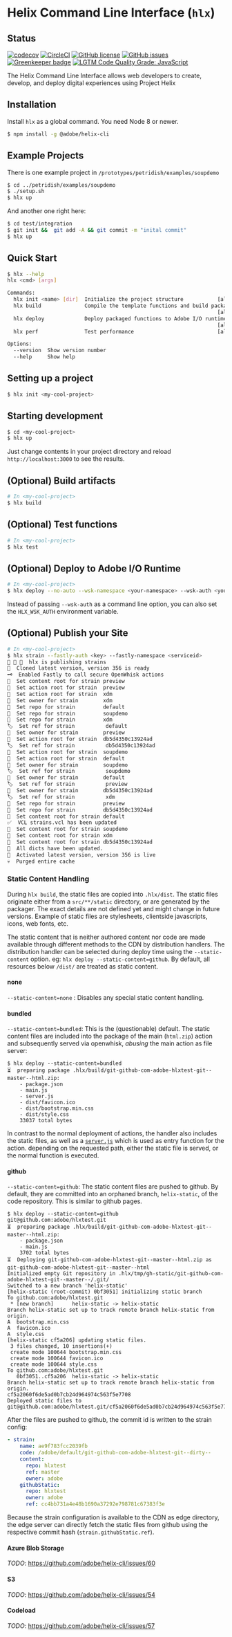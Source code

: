# Helix Command Line Interface (`hlx`)

## Status
[![codecov](https://img.shields.io/codecov/c/github/adobe/helix-cli.svg)](https://codecov.io/gh/adobe/helix-cli)
[![CircleCI](https://img.shields.io/circleci/project/github/adobe/helix-cli.svg)](https://circleci.com/gh/adobe/helix-cli)
[![GitHub license](https://img.shields.io/github/license/adobe/helix-cli.svg)](https://github.com/adobe/helix-cli/blob/master/LICENSE.txt)
[![GitHub issues](https://img.shields.io/github/issues/adobe/helix-cli.svg)](https://github.com/adobe/helix-cli/issues)
[![Greenkeeper badge](https://badges.greenkeeper.io/adobe/helix-cli.svg)](https://greenkeeper.io/)
[![LGTM Code Quality Grade: JavaScript](https://img.shields.io/lgtm/grade/javascript/g/adobe/helix-cli.svg?logo=lgtm&logoWidth=18)](https://lgtm.com/projects/g/adobe/helix-cli)

The Helix Command Line Interface allows web developers to create, develop, and deploy digital experiences using Project Helix

## Installation

Install `hlx` as a global command. You need Node 8 or newer.

```bash
$ npm install -g @adobe/helix-cli
```

## Example Projects

There is one example project in `/prototypes/petridish/examples/soupdemo`

```bash
$ cd ../petridish/examples/soupdemo
$ ./setup.sh
$ hlx up
```

And another one right here:

```bash
$ cd test/integration
$ git init &&  git add -A && git commit -m "inital commit"
$ hlx up
```

## Quick Start

```bash
$ hlx --help
hlx <cmd> [args]

Commands:
  hlx init <name> [dir]  Initialize the project structure           [aliases: i]
  hlx build              Compile the template functions and build package
                                                                    [aliases: b]
  hlx deploy             Deploy packaged functions to Adobe I/O runtime
                                                                    [aliases: d]
  hlx perf               Test performance                           [aliases: p]

Options:
  --version  Show version number                                       [boolean]
  --help     Show help                                                 [boolean]
```

## Setting up a project

```bash
$ hlx init <my-cool-project>
```

## Starting development

```bash
$ cd <my-cool-project>
$ hlx up
```

Just change contents in your project directory and reload `http://localhost:3000` to see the results.

## (Optional) Build artifacts

```bash
# In <my-cool-project>
$ hlx build
```

## (Optional) Test functions

```bash
# In <my-cool-project>
$ hlx test
```

## (Optional) Deploy to Adobe I/O Runtime

```bash
# In <my-cool-project>
$ hlx deploy --no-auto --wsk-namespace <your-namespace> --wsk-auth <your-key>
```

Instead of passing `--wsk-auth` as a command line option, you can also set the `HLX_WSK_AUTH` environment variable.

## (Optional) Publish your Site

```bash
# In <my-cool-project>
$ hlx strain --fastly-auth <key> --fastly-namespace <serviceid>
🐑 👾 🚀  hlx is publishing strains
🐑  Cloned latest version, version 356 is ready
🗝  Enabled Fastly to call secure OpenWhisk actions
🌲  Set content root for strain preview
👾  Set action root for strain  preview
👾  Set action root for strain  xdm
🏢  Set owner for strain        xdm
🌳  Set repo for strain         default
🌳  Set repo for strain         soupdemo
🌳  Set repo for strain         xdm
🏷  Set ref for strain          default
🏢  Set owner for strain        preview
👾  Set action root for strain  db5d4350c13924ad
🏷  Set ref for strain          db5d4350c13924ad
👾  Set action root for strain  soupdemo
👾  Set action root for strain  default
🏢  Set owner for strain        soupdemo
🏷  Set ref for strain          soupdemo
🏢  Set owner for strain        default
🏷  Set ref for strain          preview
🏢  Set owner for strain        db5d4350c13924ad
🏷  Set ref for strain          xdm
🌳  Set repo for strain         preview
🌳  Set repo for strain         db5d4350c13924ad
🌲  Set content root for strain default
✅  VCL strains.vcl has been updated
🌲  Set content root for strain soupdemo
🌲  Set content root for strain xdm
🌲  Set content root for strain db5d4350c13924ad
📕  All dicts have been updated.
🚀  Activated latest version, version 356 is live
💀  Purged entire cache
```

### Static Content Handling

During `hlx build`, the static files are copied into `.hlx/dist`. The static files originate either
from a `src/**/static` directory, or are generated by the packager. The exact details are not defined
yet and might change in future versions. Example of static files are stylesheets, clientside javascripts,
 icons, web fonts, etc. 

The static content that is neither authored content nor code are made available through different 
methods to the CDN by distribution handlers. The distribution handler can be selected during deploy time
using the `--static-content` option. eg: `hlx deploy --static-content=github`. By default, all resources
below `/dist/` are treated as static content. 

#### none

`--static-content=none` : Disables any special static content handling.

#### bundled

`--static-content=bundled`: This is the (questionable) default. The static content files are
included into the package of the main (`html.zip`) action and subsequently served via openwhisk,
_abusing_ the main action as file server: 

```
$ hlx deploy --static-content=bundled
⏳  preparing package .hlx/build/git-github-com-adobe-hlxtest-git--master--html.zip:
    - package.json
    - main.js
    - server.js
    - dist/favicon.ico
    - dist/bootstrap.min.css
    - dist/style.css
    33037 total bytes
```

In contrast to the normal deployment of actions, the handler also includes the static
files, as well as a [`server.js`](src/openwhisk/server.js) which is used as entry function for the action. depending on the
requested path, either the static file is served, or the normal function is executed.

#### github

`--static-content=github`: The static content files are pushed to github. By default, they are committed
into an orphaned branch, `helix-static`, of the code repository. This is similar to github pages.

```
$ hlx deploy --static-content=github
git@github.com:adobe/hlxtest.git
⏳  preparing package .hlx/build/git-github-com-adobe-hlxtest-git--master--html.zip:
    - package.json
    - main.js
    3702 total bytes
⏳  Deploying git-github-com-adobe-hlxtest-git--master--html.zip as git-github-com-adobe-hlxtest-git--master--html
Initialized empty Git repository in .hlx/tmp/gh-static/git-github-com-adobe-hlxtest-git--master--/.git/
Switched to a new branch 'helix-static'
[helix-static (root-commit) 0bf3051] initializing static branch
To github.com:adobe/hlxtest.git
 * [new branch]      helix-static -> helix-static
Branch helix-static set up to track remote branch helix-static from origin.
A  bootstrap.min.css
A  favicon.ico
A  style.css
[helix-static cf5a206] updating static files.
 3 files changed, 10 insertions(+)
 create mode 100644 bootstrap.min.css
 create mode 100644 favicon.ico
 create mode 100644 style.css
To github.com:adobe/hlxtest.git
   0bf3051..cf5a206  helix-static -> helix-static
Branch helix-static set up to track remote branch helix-static from origin.
cf5a2060f6de5ad0b7cb24d964974c563f5e7708
Deployed static files to git@github.com:adobe/hlxtest.git/cf5a2060f6de5ad0b7cb24d964974c563f5e7708
```

After the files are pushed to github, the commit id is written to the strain config:

```yaml
- strain:
    name: ae9f783fcc2039fb
    code: /adobe/default/git-github-com-adobe-hlxtest-git--dirty--
    content:
      repo: hlxtest
      ref: master
      owner: adobe
    githubStatic:
      repo: hlxtest
      owner: adobe
      ref: cc4bb731a4e48b1690a37292e798781c67383f3e
```

Because the strain configuration is available to the CDN as edge directory, the edge server
can directly fetch the static files from github using the respective commit hash (`strain.githubStatic.ref`).

#### Azure Blob Storage

_TODO_: https://github.com/adobe/helix-cli/issues/60

#### S3

_TODO_: https://github.com/adobe/helix-cli/issues/54

#### Codeload

_TODO_: https://github.com/adobe/helix-cli/issues/57


